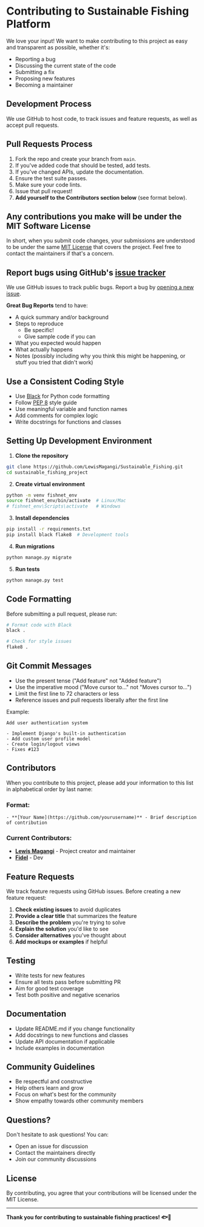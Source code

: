 # Contributing to Sustainable Fishing Platform

We love your input! We want to make contributing to this project as easy and transparent as possible, whether it's:

- Reporting a bug
- Discussing the current state of the code
- Submitting a fix
- Proposing new features
- Becoming a maintainer

## Development Process

We use GitHub to host code, to track issues and feature requests, as well as accept pull requests.

## Pull Requests Process

1. Fork the repo and create your branch from `main`.
2. If you've added code that should be tested, add tests.
3. If you've changed APIs, update the documentation.
4. Ensure the test suite passes.
5. Make sure your code lints.
6. Issue that pull request!
7. **Add yourself to the Contributors section below** (see format below).

## Any contributions you make will be under the MIT Software License

In short, when you submit code changes, your submissions are understood to be under the same [MIT License](http://choosealicense.com/licenses/mit/) that covers the project. Feel free to contact the maintainers if that's a concern.

## Report bugs using GitHub's [issue tracker](https://github.com/LewisMagangi/Sustainable_Fishing/issues)

We use GitHub issues to track public bugs. Report a bug by [opening a new issue](https://github.com/LewisMagangi/Sustainable_Fishing/issues/new).

**Great Bug Reports** tend to have:

- A quick summary and/or background
- Steps to reproduce
  - Be specific!
  - Give sample code if you can
- What you expected would happen
- What actually happens
- Notes (possibly including why you think this might be happening, or stuff you tried that didn't work)

## Use a Consistent Coding Style

- Use [Black](https://black.readthedocs.io/) for Python code formatting
- Follow [PEP 8](https://www.python.org/dev/peps/pep-0008/) style guide
- Use meaningful variable and function names
- Add comments for complex logic
- Write docstrings for functions and classes

## Setting Up Development Environment

1. **Clone the repository**
```bash
git clone https://github.com/LewisMagangi/Sustainable_Fishing.git
cd sustainable_fishing_project
```

2. **Create virtual environment**
```bash
python -m venv fishnet_env
source fishnet_env/bin/activate  # Linux/Mac
# fishnet_env\Scripts\activate   # Windows
```

3. **Install dependencies**
```bash
pip install -r requirements.txt
pip install black flake8  # Development tools
```

4. **Run migrations**
```bash
python manage.py migrate
```

5. **Run tests**
```bash
python manage.py test
```

## Code Formatting

Before submitting a pull request, please run:

```bash
# Format code with Black
black .

# Check for style issues
flake8 .
```

## Git Commit Messages

- Use the present tense ("Add feature" not "Added feature")
- Use the imperative mood ("Move cursor to..." not "Moves cursor to...")
- Limit the first line to 72 characters or less
- Reference issues and pull requests liberally after the first line

Example:
```
Add user authentication system

- Implement Django's built-in authentication
- Add custom user profile model
- Create login/logout views
- Fixes #123
```

## Contributors

When you contribute to this project, please add your information to this list in alphabetical order by last name:

### Format:
```
- **[Your Name](https://github.com/yourusername)** - Brief description of contribution
```

### Current Contributors:

- **[Lewis Magangi](https://github.com/LewisMagangi)** - Project creator and maintainer
- **[Fidel](https://github.com/phantom-kali)** - Dev

<!-- Add your name here when you contribute! -->

## Feature Requests

We track feature requests using GitHub issues. Before creating a new feature request:

1. **Check existing issues** to avoid duplicates
2. **Provide a clear title** that summarizes the feature
3. **Describe the problem** you're trying to solve
4. **Explain the solution** you'd like to see
5. **Consider alternatives** you've thought about
6. **Add mockups or examples** if helpful

## Testing

- Write tests for new features
- Ensure all tests pass before submitting PR
- Aim for good test coverage
- Test both positive and negative scenarios

## Documentation

- Update README.md if you change functionality
- Add docstrings to new functions and classes
- Update API documentation if applicable
- Include examples in documentation

## Community Guidelines

- Be respectful and constructive
- Help others learn and grow
- Focus on what's best for the community
- Show empathy towards other community members

## Questions?

Don't hesitate to ask questions! You can:

- Open an issue for discussion
- Contact the maintainers directly
- Join our community discussions

## License

By contributing, you agree that your contributions will be licensed under the MIT License.

---

**Thank you for contributing to sustainable fishing practices! 🐟💚**
